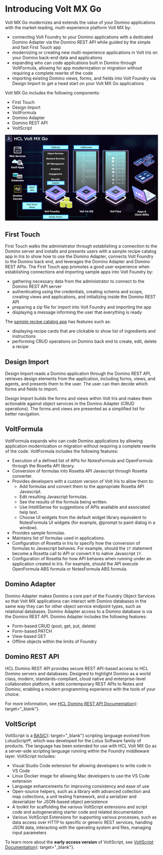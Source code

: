 # Introducing Volt MX Go

Volt MX Go modernizes and extends the value of your Domino applications with the market-leading, multi-experience platform Volt MX by:

- connecting Volt Foundry to your Domino applications with a dedicated Domino Adapter via the Domino REST API while guided by the simple and fast First Touch app
- modernizing or creating new multi-experience applications in Volt Iris on your Domino back-end data and applications
- expanding who can code applications built in Domino through VoltFormula, allowing for app modernization or migration without requiring a complete rewrite of the code
- importing existing Domino views, forms, and fields into Volt Foundry via Design Import to get a head start on your Volt MX Go applications 

Volt MX Go includes the following components:

- First Touch
- Design Import
- VoltFormula
- Domino Adapter
- Domino REST API
- VoltScript

![Volt MX Go](../assets/images/VoltMXGoDiagram.png)

## First Touch

First Touch walks the administrator through establishing a connection to the Domino server and installs and presents users with a sample recipe catalog app in Iris to show how to use the Domino Adapter, connects Volt Foundry to the Domino back end, and leverages the Domino Adapter and Domino REST APIs. The First Touch app promotes a good user experience when establishing connections and importing sample apps into Volt Foundry by:

- gathering necessary data from the administrator to connect to the Domino REST API server
- authenticating using the credentials, creating schema and scope, creating views and applications, and initializing inside the Domino REST API
- preparing a zip file for import into Volt Foundry and importing the app
- displaying a message informing the user that everything is ready

The [sample recipe catalog app](firsttouchapp.md) has features such as:

- displaying recipe cards that are clickable to show list of ingredients and instructions
- performing CRUD operations on Domino back end to create, edit, delete a recipe 

## Design Import

Design Import reads a Domino application through the Domino REST API, retrieves design elements from the application, including forms, views, and agents, and presents them to the user. The user can then decide which forms and fields to import. 

Design Import builds the forms and views within Volt Iris and makes them actionable against object services in the Domino Adapter (CRUD operations). The forms and views are presented as a simplified list for better navigation.

## VoltFormula

VoltFormula expands who can code Domino applications by allowing application modernization or migration without requiring a complete rewrite of the code. VoltFormula includes the following features:

- Execution of a defined list of APIs for NotesFormula and OpenFormula through the Rosetta API library.
- Conversion of formulas into Rosetta API Javascript through Rosetta converter.
- Provides developers with a custom version of Volt Iris to allow them to:
    - Add formulas and convert them to the appropriate Rosetta API Javascript.
    - Edit resulting Javascript formulas.
    - See the results of the formula being written.
    - Use IntelliSense for suggestions of APIs available and associated help text.
    - Choose UI widgets from the default widget library equivalent to NotesFormula UI widgets (for example, @prompt to paint dialog in a window).
- Provides sample formulas.
- Maintains list of formulas used in applications.
- Configuration of Rosetta in Iris to specify how the conversion of formulas to Javascript behaves. For example, should the `If` statement become a Rosetta call to API or convert it to native Javascript `If`.
- Configuration of Rosetta for how API behaves when running under an application created in Iris. For example, should the API execute OpenFormula ABS formula or NotesFormula ABS formula.

## Domino Adapter

Domino Adapter makes Domino a core part of the Foundry Object Services so that Volt MX applications can interact with Domino databases in the same way they can for other object service endpoint types, such as relational databases. Domino Adapter access to a Domino database is via the Domino REST API. Domino Adapter includes the following features: 

- Form-based CRUD (post, get, put, delete)
- Form-based PATCH
- View-based GET
- Offline objects within the limits of Foundry 

## Domino REST API

HCL Domino REST API provides secure REST API-based access to HCL Domino servers and databases. Designed to highlight Domino as a world class, modern, standards-compliant, cloud native and enterprise-level collaboration platform, it adds contemporary REST APIs to Notes and Domino, enabling a modern programming experience with the tools of your choice. 

For more information, see [HCL Domino REST API Documentation](https://opensource.hcltechsw.com/Domino-rest-api/index.html){: target="_blank"}.

## VoltScript

VoltScript is a [BASIC](https://en.wikipedia.org/wiki/BASIC){: target="_blank"} scripting language evolved from LotusScript&#174;, which was developed for the Lotus Software family of products. The language has been extended for use with HCL Volt MX Go as a server-side scripting language running within the Foundry middleware layer. VoltScript includes:

- Visual Studio Code extension for allowing developers to write code in VS Code
- Linux Docker image for allowing Mac developers to use the VS Code extension
- Language enhancements for improving consistency and ease of use
- Open-source helpers, such as a library with advanced collection and map collections, a unit testing framework, and a serializer and deserializer for JSON-based object persistence
- A toolkit for scaffolding the various VoltScript extensions and script code and autogenerating starter code and related documentation
- Various VoltScript Extensions for supporting various processes, such as data access over HTTP to specific or generic REST services, handling JSON data, interacting with the operating system and files, managing input parameters

To learn more about the **early access version** of VoltScript, see [VoltScript Documentation](https://help.hcltechsw.com/docs/voltscript/early-access/index.html){: target="_blank"}.

